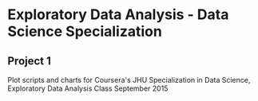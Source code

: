 # Exploratory Data Analysis - Data Science Specialization
## Project 1
Plot scripts and charts for Coursera's JHU Specialization in Data Science, Exploratory Data Analysis Class September 2015
